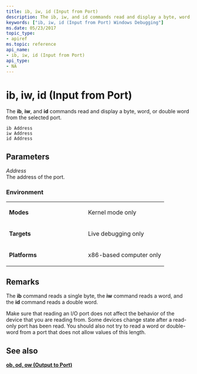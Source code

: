```yaml
---
title: ib, iw, id (Input from Port)
description: The ib, iw, and id commands read and display a byte, word, or double word from the selected port.
keywords: ["ib, iw, id (Input from Port) Windows Debugging"]
ms.date: 05/23/2017
topic_type:
- apiref
ms.topic: reference
api_name:
- ib, iw, id (Input from Port)
api_type:
- NA
---
```


# ib, iw, id (Input from Port)


The **ib**, **iw**, and **id** commands read and display a byte, word, or double word from the selected port.

```dbgcmd
ib Address 
iw Address 
id Address
```

## <span id="ddk_cmd_input_from_port_dbg"></span><span id="DDK_CMD_INPUT_FROM_PORT_DBG"></span>Parameters


<span id="_______Address______"></span><span id="_______address______"></span><span id="_______ADDRESS______"></span> *Address*   
The address of the port.

### Environment

<table>
<colgroup>
<col width="50%" />
<col width="50%" />
</colgroup>
<tbody>
<tr class="odd">
<td align="left"><p><strong>Modes</strong></p></td>
<td align="left"><p>Kernel mode only</p></td>
</tr>
<tr class="even">
<td align="left"><p><strong>Targets</strong></p></td>
<td align="left"><p>Live debugging only</p></td>
</tr>
<tr class="odd">
<td align="left"><p><strong>Platforms</strong></p></td>
<td align="left"><p>x86-based computer only</p></td>
</tr>
</tbody>
</table>

 

## Remarks

The **ib** command reads a single byte, the **iw** command reads a word, and the **id** command reads a double word.

Make sure that reading an I/O port does not affect the behavior of the device that you are reading from. Some devices change state after a read-only port has been read. You should also not try to read a word or double-word from a port that does not allow values of this length.

## See also


[**ob, od, ow (Output to Port)**](ob--ow--od--output-to-port-.md)

 

 






